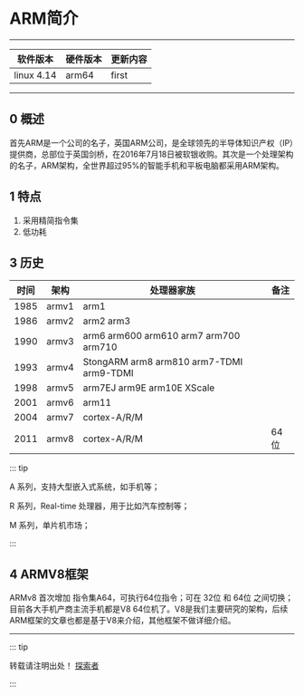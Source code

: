 
# ARM简介

---

| 软件版本  | 硬件版本 | 更新内容 |
|---------|--------|----------|
|linux 4.14| arm64   |   first     |

---
## 0 概述

首先ARM是一个公司的名子，英国ARM公司，是全球领先的半导体知识产权（IP）提供商，总部位于英国剑桥，在2016年7月18日被软银收购。其次是一个处理架构的名子，ARM架构，全世界超过95%的智能手机和平板电脑都采用ARM架构。
## 1 特点
1. 采用精简指令集
2. 低功耗

## 3 历史
| 时间 | 架构 |处理器家族|备注 |
|--------|--------|---------|--------|
|1985|armv1|arm1|   |
|1986|armv2|arm2 arm3|  |
|1990|armv3|arm6 arm600 arm610 arm7 arm700 arm710|  |
|1993|armv4|StongARM arm8 arm810 arm7-TDMI arm9-TDMI| |
|1998|armv5|arm7EJ arm9E arm10E XScale| |
|2001|armv6|arm11|  |
|2004|armv7|cortex-A/R/M| |
|2011|armv8|cortex-A/R/M|64位|

::: tip

A 系列，支持大型嵌入式系统，如手机等；

R 系列，Real-time 处理器，用于比如汽车控制等；

M 系列，单片机市场；

:::

## 4 ARMV8框架
ARMv8 首次增加 指令集A64，可执行64位指令；可在 32位 和 64位 之间切换；目前各大手机产商主流手机都是V8 64位机了。V8是我们主要研究的架构，后续ARM框架的文章也都是基于V8来介绍，其他框架不做详细介绍。

---
::: tip  

转载请注明出处！ [探索者](http://www.cxy.wiki)

:::


